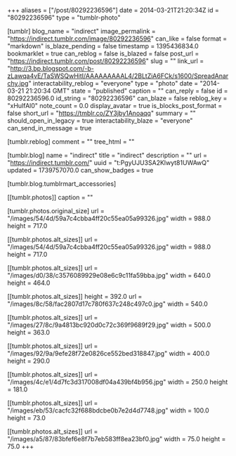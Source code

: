 +++
aliases = ["/post/80292236596"]
date = 2014-03-21T21:20:34Z
id = "80292236596"
type = "tumblr-photo"

[tumblr]
blog_name = "indirect"
image_permalink = "https://indirect.tumblr.com/image/80292236596"
can_like = false
format = "markdown"
is_blaze_pending = false
timestamp = 1395436834.0
bookmarklet = true
can_reblog = false
is_blazed = false
post_url = "https://indirect.tumblr.com/post/80292236596"
slug = ""
link_url = "http://3.bp.blogspot.com/-b-zLawqa4vE/TaSWSQwHitI/AAAAAAAAAL4/2BLtZiA6FCk/s1600/SpreadAnarchy.jpg"
interactability_reblog = "everyone"
type = "photo"
date = "2014-03-21 21:20:34 GMT"
state = "published"
caption = ""
can_reply = false
id = 80292236596.0
id_string = "80292236596"
can_blaze = false
reblog_key = "xHulfAl0"
note_count = 0.0
display_avatar = true
is_blocks_post_format = false
short_url = "https://tmblr.co/ZY3jby1Anoaqq"
summary = ""
should_open_in_legacy = true
interactability_blaze = "everyone"
can_send_in_message = true

[tumblr.reblog]
comment = ""
tree_html = ""

[tumblr.blog]
name = "indirect"
title = "indirect"
description = ""
url = "https://indirect.tumblr.com/"
uuid = "t:PgyUJU3SA2Klwyt81UWAwQ"
updated = 1739757070.0
can_show_badges = true

[tumblr.blog.tumblrmart_accessories]

[[tumblr.photos]]
caption = ""

[tumblr.photos.original_size]
url = "/images/54/4d/59a7c4cbba4ff20c55ea05a99326.jpg"
width = 988.0
height = 717.0

[[tumblr.photos.alt_sizes]]
url = "/images/54/4d/59a7c4cbba4ff20c55ea05a99326.jpg"
width = 988.0
height = 717.0

[[tumblr.photos.alt_sizes]]
url = "/images/d0/38/c3576089929e08e6c9c11fa59bba.jpg"
width = 640.0
height = 464.0

[[tumblr.photos.alt_sizes]]
height = 392.0
url = "/images/8c/58/fac2807d17c780f637c248c497c0.jpg"
width = 540.0

[[tumblr.photos.alt_sizes]]
url = "/images/27/8c/9a4813bc920d0c72c369f9689f29.jpg"
width = 500.0
height = 363.0

[[tumblr.photos.alt_sizes]]
url = "/images/92/9a/9efe28f72e0826ce552bed318847.jpg"
width = 400.0
height = 290.0

[[tumblr.photos.alt_sizes]]
url = "/images/4c/e1/4d7fc3d317008df04a439bf4b956.jpg"
width = 250.0
height = 181.0

[[tumblr.photos.alt_sizes]]
url = "/images/eb/53/cacfc32f688bdcbe0b7e2d4d7748.jpg"
width = 100.0
height = 73.0

[[tumblr.photos.alt_sizes]]
url = "/images/a5/87/83bfef6e8f7b7eb583ff8ea23bf0.jpg"
width = 75.0
height = 75.0
+++
